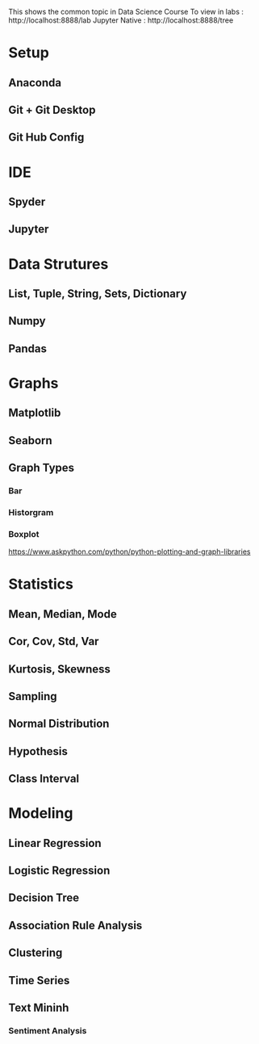 This shows the common topic in Data Science Course
To view in labs  : http://localhost:8888/lab
Jupyter Native : http://localhost:8888/tree


# Setup
## Anaconda
## Git + Git Desktop
## Git Hub Config

# IDE
## Spyder
## Jupyter


# Data Strutures
## List, Tuple, String, Sets, Dictionary
## Numpy
## Pandas


# Graphs
## Matplotlib
## Seaborn
## Graph Types
### Bar
### Historgram
### Boxplot
https://www.askpython.com/python/python-plotting-and-graph-libraries


# Statistics
## Mean, Median, Mode
## Cor, Cov, Std, Var
## Kurtosis, Skewness
## Sampling
## Normal Distribution
## Hypothesis
## Class Interval

# Modeling
## Linear Regression

## Logistic Regression

## Decision Tree

## Association Rule Analysis

## Clustering

## Time Series

## Text Mininh
### Sentiment Analysis


